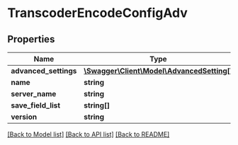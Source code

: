 # TranscoderEncodeConfigAdv

## Properties
Name | Type | Description | Notes
------------ | ------------- | ------------- | -------------
**advanced_settings** | [**\Swagger\Client\Model\AdvancedSetting[]**](AdvancedSetting.md) |  | 
**name** | **string** |  | 
**server_name** | **string** |  | 
**save_field_list** | **string[]** |  | [optional] 
**version** | **string** |  | 

[[Back to Model list]](../README.md#documentation-for-models) [[Back to API list]](../README.md#documentation-for-api-endpoints) [[Back to README]](../README.md)


